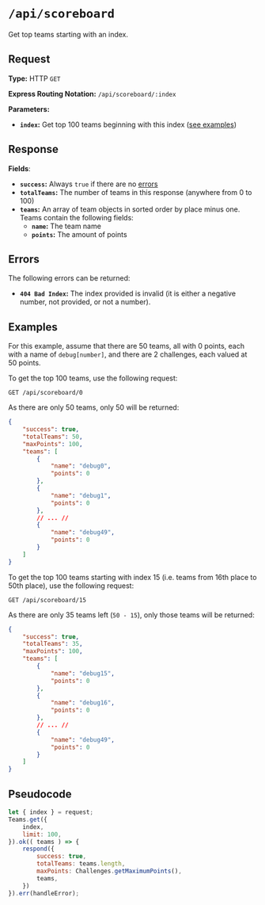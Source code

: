 # `/api/scoreboard`

Get top teams starting with an index.

## Request

**Type:** HTTP `GET`

**Express Routing Notation:** `/api/scoreboard/:index`

**Parameters:**

- **`index`:** Get top 100 teams beginning with this index ([see examples](#examples))

## Response

**Fields**:

- **`success`:** Always `true` if there are no [errors](#errors)
- **`totalTeams`:** The number of teams in this response (anywhere from 0 to 100)
- **`teams`:** An array of team objects in sorted order by place minus one. Teams contain the following fields:
  - **`name`:** The team name
  - **`points`:** The amount of points

## Errors

The following errors can be returned:

- **`404 Bad Index`:** The index provided is invalid (it is either a negative number, not provided, or not a number).

## Examples

For this example, assume that there are 50 teams, all with 0 points, each with a name of `debug[number]`, and there are 2 challenges, each valued at 50 points.

To get the top 100 teams, use the following request:

```http
GET /api/scoreboard/0
```

As there are only 50 teams, only 50 will be returned:

```json
{
    "success": true,
    "totalTeams": 50,
    "maxPoints": 100,
    "teams": [
        {
            "name": "debug0",
            "points": 0
        },
        {
            "name": "debug1",
            "points": 0
        },
        // ... //
        {
            "name": "debug49",
            "points": 0
        }
    ]
}
```

To get the top 100 teams starting with index 15 (i.e. teams from 16th place to 50th place), use the following request:

```http
GET /api/scoreboard/15
```

As there are only 35 teams left (`50 - 15`), only those teams will be returned:

```json
{
    "success": true,
    "totalTeams": 35,
    "maxPoints": 100,
    "teams": [
        {
            "name": "debug15",
            "points": 0
        },
        {
            "name": "debug16",
            "points": 0
        },
        // ... //
        {
            "name": "debug49",
            "points": 0
        }
    ]
}
```

## Pseudocode

```js
let { index } = request;
Teams.get({
    index,
    limit: 100,
}).ok(( teams ) => {
    respond({
        success: true,
        totalTeams: teams.length,
        maxPoints: Challenges.getMaximumPoints(),
        teams,
    })
}).err(handleError);
```